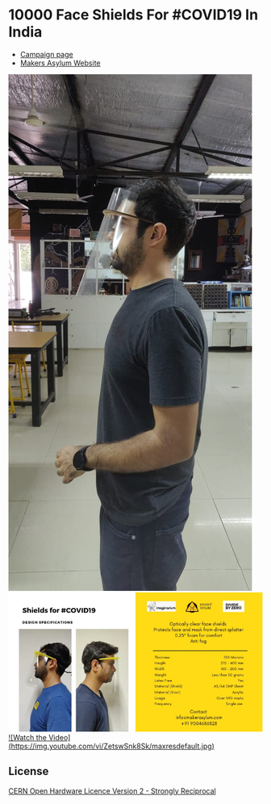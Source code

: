 # 10000 Face Shields For #COVID19 In India
* [Campaign page](https://www.ketto.org/fundraiser/10000-face-shields-for-covid19-in-india?payment=form)
* [Makers Asylum Website](https://www.makersasylum.com/)

![Face Shield](/images/makers_asylum_shield_01.jpeg)
![Face Shield](/images/spec_sheet.jpeg)
[![Watch the Video] (https://img.youtube.com/vi/ZetswSnk8Sk/maxresdefault.jpg)](https://www.youtube.com/watch?v=ZetswSnk8Sk)

License
-------
[CERN Open Hardware Licence Version 2 - Strongly Reciprocal]

[CERN Open Hardware Licence Version 2 - Strongly Reciprocal]:https://www.ohwr.org/project/cernohl/wikis/uploads/002d0b7d5066e6b3829168730237bddb/cern_ohl_s_v2.txt

[CERN OHL S v2 FAQ]: https://ohwr.org/project/cernohl/wikis/faq
